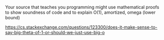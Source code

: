 
Your source that teaches you programming might use mathematical proofs to show soundness of code and to explain O(1), amortized, omega (lower bound)

https://cs.stackexchange.com/questions/123300/does-it-make-sense-to-say-big-theta-of-1-or-should-we-just-use-big-o